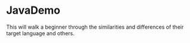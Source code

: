 # JavaDemo
This will walk a beginner through the similarities and differences of their target language and others.
